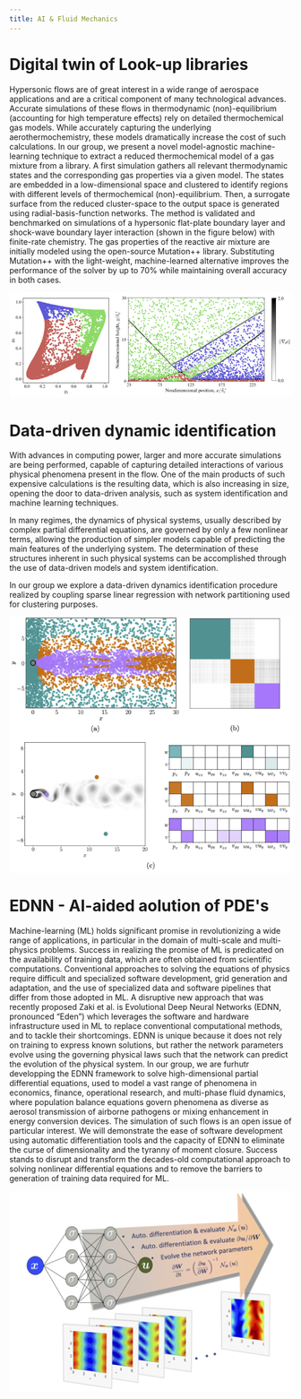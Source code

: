 ```yaml
---
title: AI & Fluid Mechanics
---
```


# Digital twin of Look-up libraries
Hypersonic flows are of great interest in a wide range of aerospace
applications and are a critical component of many technological 
advances. Accurate simulations of these flows in thermodynamic 
(non)-equilibrium (accounting for high temperature effects) rely 
on detailed thermochemical gas models. While accurately capturing 
the underlying aerothermochemistry, these models dramatically 
increase the cost of such calculations. In our group, we present 
a novel model-agnostic machine-learning technique to extract a 
reduced thermochemical model of a gas mixture from a library. 
A first simulation gathers all relevant thermodynamic states 
and the corresponding gas properties via a given model. The states 
are embedded in a low-dimensional space and clustered to identify 
regions with different levels of thermochemical (non)-equilibrium. 
Then, a surrogate surface from the reduced cluster-space to the 
output space is generated using radial-basis-function networks.
The method is validated and benchmarked on simulations of a 
hypersonic flat-plate boundary layer and shock-wave boundary layer 
interaction (shown in the figure below) with finite-rate chemistry. 
The gas properties of the reactive air mixture are initially 
modeled using the open-source Mutation++ library. Substituting 
Mutation++ with the light-weight, machine-learned alternative 
improves the performance of the solver by up to 70% while 
maintaining overall accuracy in both cases.

![Mutation-Light a digital library](DT.png "Digital Twin")

# Data-driven dynamic identification
With advances in computing power, larger and more accurate simulations are being performed, capable of capturing detailed interactions of various physical phenomena present in the flow. One of the main products of such expensive calculations is the resulting data, which is also increasing in size, opening the door to data-driven analysis, such as system identification and machine learning techniques.

In many regimes, the dynamics of physical systems, usually described by complex partial differential equations, are governed by only a few nonlinear terms, allowing the production of simpler models capable of predicting the main features of the underlying system. The determination of these structures inherent in such physical systems can be accomplished through the use of data-driven models and system identification. 

In our group we explore a data-driven dynamics identification procedure realized by coupling sparse linear regression with network partitioning used for clustering purposes.

![Dynamic identification of flow](DI.png "Dynamic identification")

# EDNN - AI-aided aolution of PDE's
Machine-learning (ML) holds significant promise in revolutionizing 
a wide range of applications, in particular in the domain of multi-scale
and multi-physics problems. Success in realizing the promise of ML
is predicated on the availability of training data, which are often
obtained from scientific computations. Conventional approaches to 
solving the equations of physics require difficult and specialized 
software development, grid generation and adaptation, and the use of 
specialized data and software pipelines that differ from those 
adopted in ML. A disruptive new approach that was recently proposed Zaki et al.
is Evolutional Deep Neural Networks (EDNN, pronounced “Eden”) which 
leverages the software and hardware infrastructure used in ML to replace 
conventional computational methods, and to tackle their shortcomings. 
EDNN is unique because it does not rely on training to express 
known solutions, but rather the network parameters evolve using the 
governing physical laws such that the network can predict the 
evolution of the physical system. In our group, we are furhutr  
developping the EDNN framework to solve high-dimensional partial 
differential equations, used to model a vast range of phenomena in 
economics, finance, operational research, and multi-phase fluid dynamics, 
where population balance equations govern phenomena as diverse 
as aerosol transmission of airborne pathogens or mixing enhancement 
in energy conversion devices. The simulation of such flows is an 
open issue of particular interest.  We will demonstrate the ease of 
software development using automatic differentiation tools and the 
capacity of EDNN to eliminate the curse of dimensionality and the 
tyranny of moment closure. Success stands to disrupt and transform the 
decades-old computational approach to solving nonlinear differential 
equations and to remove the barriers to generation of training data required for ML.

![Evolutionary Deep Naural Nets](EDNN.png "EDNN")
